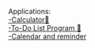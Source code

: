 Applications:
<br>[-Calculator🧮](https://github.com/LyudmilLilov/Applications/tree/main/Calculator)
<br>[-To-Do List Program 📝](https://github.com/LyudmilLilov/Applications/tree/main/To-Do%20List%20Program)
<br>[-Calendar and reminder](https://github.com/LyudmilLilov/Applications/tree/main/Calendar%20and%20reminder)

